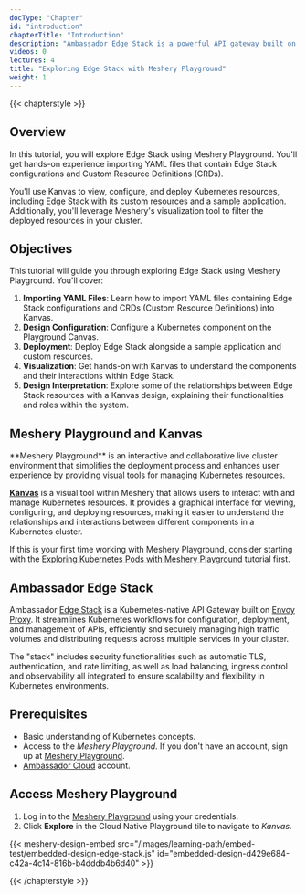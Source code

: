 ```yaml
---
docType: "Chapter"
id: "introduction"
chapterTitle: "Introduction"
description: "Ambassador Edge Stack is a powerful API gateway built on Envoy Proxy. It simplifies the configuration, deployment, and management of APIs in Kubernetes environments. With features like automatic TLS, authentication, rate limiting, load balancing, and observability, Ambassador Edge Stack ensures scalability and flexibility for high traffic volumes and distributed requests across multiple services in your cluster."
videos: 0
lectures: 4
title: "Exploring Edge Stack with Meshery Playground"
weight: 1
---
```


{{< chapterstyle >}}

<h2 class="chapter-sub-heading">Overview</h2>

In this tutorial, you will explore Edge Stack using Meshery Playground. You'll get hands-on experience importing YAML files that contain Edge Stack configurations and Custom Resource Definitions (CRDs).

You'll use Kanvas to view, configure, and deploy Kubernetes resources, including Edge Stack with its custom resources and a sample application. Additionally, you'll leverage Meshery's visualization tool to filter the deployed resources in your cluster.

<h2 class="chapter-sub-heading">Objectives</h2>

This tutorial will guide you through exploring Edge Stack using Meshery Playground. You'll cover:

1. **Importing YAML Files**: Learn how to import YAML files containing Edge Stack configurations and CRDs (Custom Resource Definitions) into Kanvas.
2. **Design Configuration**: Configure a Kubernetes component on the Playground Canvas.
3. **Deployment**: Deploy Edge Stack alongside a sample application and custom resources.
4. **Visualization**: Get hands-on with Kanvas to understand the components and their interactions within Edge Stack.
5. **Design Interpretation**: Explore some of the relationships between Edge Stack resources with a Kanvas design, explaining their functionalities and roles within the system.

<h2 class="chapter-sub-heading">Meshery Playground and Kanvas</h2>
**Meshery Playground** is an interactive and collaborative live cluster environment that simplifies
the deployment process and enhances user experience by providing visual tools for managing
Kubernetes resources.

[**Kanvas**](https://docs.layer5.io/kanvas/) is a visual tool within Meshery that allows users to interact with and manage Kubernetes resources. It provides a graphical interface for viewing, configuring, and deploying resources, making it easier to understand the relationships and interactions between different components in a Kubernetes cluster.

If this is your first time working with Meshery Playground, consider starting with the [Exploring Kubernetes Pods with Meshery Playground](https://docs.meshery.io/guides/tutorials/kubernetes-pods) tutorial first.

<h2 class="chapter-sub-heading">Ambassador Edge Stack</h2>

Ambassador [Edge Stack](https://www.getambassador.io/products/edge-stack/api-gateway) is a Kubernetes-native API Gateway built on [Envoy Proxy](https://www.envoyproxy.io/). It streamlines Kubernetes workflows for configuration, deployment, and management of APIs, efficiently snd securely managing high traffic volumes and distributing requests across multiple services in your cluster.

The "stack" includes security functionalities such as automatic TLS, authentication, and rate limiting, as well as load balancing, ingress control and observability all integrated to ensure scalability and flexibility in Kubernetes environments.

<h2 class="chapter-sub-heading">Prerequisites</h2>

- Basic understanding of Kubernetes concepts.
- Access to the _Meshery Playground_. If you don't have an account, sign up at [Meshery Playground](https://play.meshery.io/).
- [Ambassador Cloud](https://www.getambassador.io/solutions/ambassador-cloud) account.

<h2 class="chapter-sub-heading">Access Meshery Playground</h2>

1. Log in to the [Meshery Playground](https://cloud.layer5.io/) using your credentials.
2. Click **Explore** in the Cloud Native Playground tile to navigate to _Kanvas_.



{{< meshery-design-embed src="/images/learning-path/embed-test/embedded-design-edge-stack.js" id="embedded-design-d429e684-c42a-4c14-816b-b4dddb4b6d40" >}}



{{< /chapterstyle >}}
